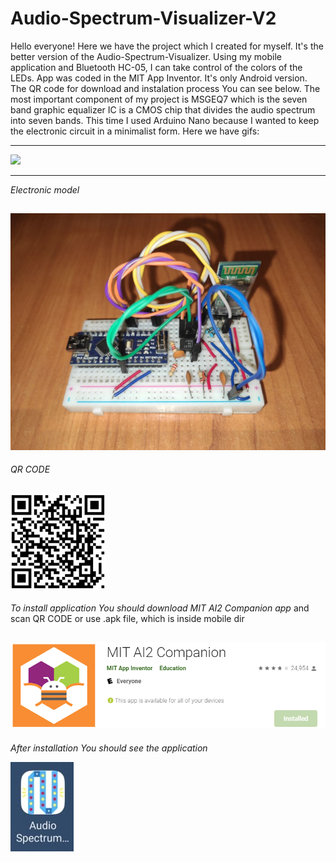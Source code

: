 # Audio-Spectrum-Visualizer-V2
Hello everyone!
Here we have the project which I created for myself.
It's the better version of the Audio-Spectrum-Visualizer.
Using my mobile application and Bluetooth HC-05, I can take control of the colors of the LEDs.
App was coded in the MIT App Inventor. It's only Android version. The QR code for download and instalation process You can see below.
The most important component of my project is MSGEQ7 which is the seven band graphic equalizer IC is a CMOS chip
that divides the audio spectrum into seven bands.
This time I used Arduino Nano because I wanted to keep the electronic circuit in a minimalist form.
Here we have gifs:

--------------------------------------------------------------------------------------------------------------------

![](doc/gif/demo.gif)

--------------------------------------------------------------------------------------------------------------------
*Electronic model*

![](doc/img/electronic_model.jpg)
--------------------------------------------------------------------------------------------------------------------
*QR CODE*

![](doc/img/QR_code.png)
--------------------------------------------------------------------------------------------------------------------
*To install application You should download MIT AI2 Companion app* and scan QR CODE or use .apk file, which is inside mobile dir

![](doc/img/MIT_AI2_Companion.png)
--------------------------------------------------------------------------------------------------------------------
*After installation You should see the application*

![](doc/img/app.png)
